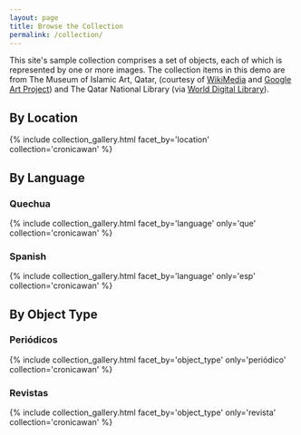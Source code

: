 ```yaml
---
layout: page
title: Browse the Collection
permalink: /collection/
---
```


This site's sample collection comprises a set of objects, each of which is represented by one or more images. The collection items in this demo are from The Museum of Islamic Art, Qatar, (courtesy of [WikiMedia](https://commons.wikimedia.org/wiki/Category:Google_Art_Project_works_in_The_Museum_of_Islamic_Art,_Qatar) and [Google Art Project](https://www.google.com/culturalinstitute/about/artproject/)) and The Qatar National Library (via [World Digital Library](https://www.wdl.org/en/)).

## By Location
{% include collection_gallery.html facet_by='location' collection='cronicawan' %}

## By Language

### Quechua
{% include collection_gallery.html facet_by='language' only='que' collection='cronicawan' %}
### Spanish
{% include collection_gallery.html facet_by='language' only='esp' collection='cronicawan' %}

## By Object Type

### Periódicos
{% include collection_gallery.html facet_by='object_type' only='periódico' collection='cronicawan' %}
### Revistas
{% include collection_gallery.html facet_by='object_type' only='revista' collection='cronicawan' %}
